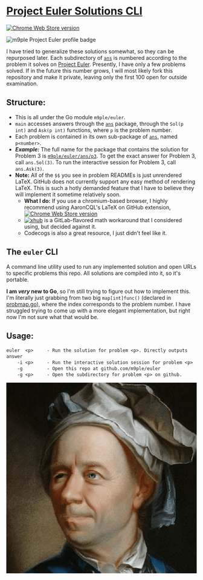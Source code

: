 # [Project Euler Solutions CLI](https://euler.heen.dev)
[<img src="https://camo.githubusercontent.com/8826de1ec702ba066e9a0694a7af3ef54c464e560c1206f4912aa1c221f56393/68747470733a2f2f696d672e736869656c64732e696f2f6368726f6d652d7765622d73746f72652f762f63676f6c616f62676c65626a6f6e6a69626c636a61676e706d646d6c676d64613f6c6162656c3d4769744875622532304d617468253230446973706c6179" alt="Chrome Web Store version" data-canonical-src="https://img.shields.io/chrome-web-store/v/cgolaobglebjonjiblcjagnpmdmlgmda?label=GitHub%20Math%20Display" style="max-width: 100%;">](https://chrome.google.com/webstore/detail/github-math-display/cgolaobglebjonjiblcjagnpmdmlgmda "Chrome Web Store link")

![m9ple Project Euler profile badge](https://projecteuler.net/profile/m9ple.png)

I have tried to generalize these solutions somewhat, so they can be repurposed later. Each subdirectory of [`ans`](ans) is numbered according to the problem it solves on [Project Euler](https://projecteuler.net). Presently, I have only a few problems solved. If in the future this number grows, I will most likely fork this repository and make it private, leaving only the first 100 open for outside examination.

## Structure:

* This is all under the Go module `m9ple/euler`.
* `main` accesses answers through the [`ans`](ans) package, through the `Sol(p int)` and `Ask(p int)` functions, where `p` is the problem number.
* Each problem is contained in its own sub-package of [`ans`](ans), named `p<number>`.
* ***Example:*** The full name for the package that contains the solution for Problem 3 is [`m9ple/euler/ans/p3`](ans/p3). To get the exact answer for Problem 3, call `ans.Sol(3)`. To run the interactive session for Problem 3, call `ans.Ask(3)`.
* **Note:** All of the `$$` you see in problem READMEs is just unrendered LaTeX. GitHub does not currently support any easy method of rendering LaTeX. This is such a hotly demanded feature that I have to believe they will implement it sometime relatively soon.
    * **What I do:** If you use a chromium-based browser, I highly recommend using AaronCQL's LaTeX on GitHub extension, [<img src="https://camo.githubusercontent.com/8826de1ec702ba066e9a0694a7af3ef54c464e560c1206f4912aa1c221f56393/68747470733a2f2f696d672e736869656c64732e696f2f6368726f6d652d7765622d73746f72652f762f63676f6c616f62676c65626a6f6e6a69626c636a61676e706d646d6c676d64613f6c6162656c3d4769744875622532304d617468253230446973706c6179" alt="Chrome Web Store version" data-canonical-src="https://img.shields.io/chrome-web-store/v/cgolaobglebjonjiblcjagnpmdmlgmda?label=GitHub%20Math%20Display" style="max-width: 100%;">](https://chrome.google.com/webstore/detail/github-math-display/cgolaobglebjonjiblcjagnpmdmlgmda "Chrome Web Store link")
    * [![xhub](https://img.shields.io/badge/Chrome%20extension-xhub-f2eecb)](https://chrome.google.com/webstore/detail/xhub/anidddebgkllnnnnjfkmjcaallemhjee) is a GitLab-flavored math workaround that I considered using, but decided against it.
    * Codecogs is also a great resource, I just didn't feel like it.

## The `euler` CLI

A command line utility used to run any implemented solution and open URLs to specific problems this repo. All solutions are compiled into it, so it's portable.

**I am *very* new to Go**, so I'm still trying to figure out how to implement this. I'm literally just grabbing from two big `map[int]func()` (declared in [probmap.go](ans/probmap.go)), where the index corresponds to the problem number. I have struggled trying to come up with a more elegant implementation, but right now I'm not sure what that would be.

## Usage:
```
euler  <p>     - Run the solution for problem <p>. Directly outputs answer
    -i <p>     - Run the interactive solution session for problem <p>
    -g         - Open this repo at github.com/m9ple/euler
    -g <p>     - Open the subdirectory for problem <p> on github.
```

![Portrait of Leonhard Euler](euler.png)
